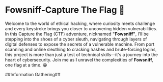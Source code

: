 # Fowsniff-Capture The Flag 🔱

Welcome to the world of ethical hacking, where curiosity meets challenge and every keystroke brings you closer to uncovering hidden vulnerabilities. In this Capture the Flag (CTF) adventure, nicknamed **"Fowsniff"**, I'll be stepping into the shoes of a cyber sleuth, navigating through layers of digital defenses to expose the secrets of a vulnerable machine. From port scanning and online sleuthing to cracking hashes and brute-forcing logins, this project is more than just a test of technical skills—it's a journey into the heart of cybersecurity. Join me as I unravel the complexities of **Fowsniff**, one flag at a time. 😁

##Information Gathering## 
